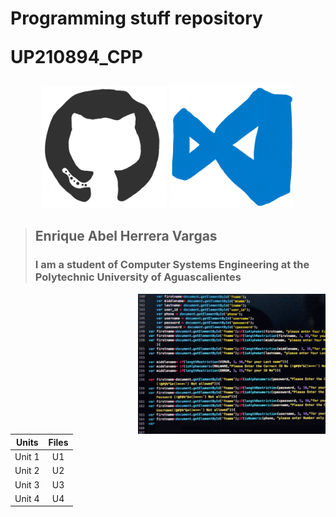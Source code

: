 # Programming stuff repository </p> UP210894_CPP </p>  
<div>
  <p align="center">
  <img src="imagenseis/giphy.gif" width="200"> 
  <img src="imagensiete/giphy (1).gif" width="200"> 
  
  </p>
</div>     

> ## Enrique Abel Herrera Vargas
> ### I am a student of Computer Systems Engineering at the Polytechnic University of Aguascalientes
</p>

 <img src="imagenocho/giphy.gif" width="300" p align="right">

|        Units        |   Files  | 
|:-------------------:|:--------:|
|        Unit 1       |    U1    |
|        Unit 2       |    U2    | 
|        Unit 3       |    U3    | 
|        Unit 4       |    U4    | 

